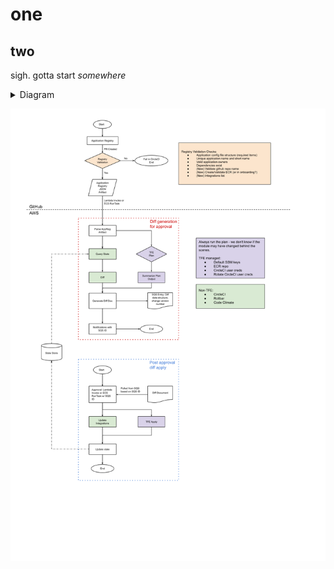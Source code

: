 # one

## two

sigh. gotta start _somewhere_

<details><summary>Diagram</sumary>
<p>

![Diagram](images/application_onboarding_v1.png)

</p>
</details>


